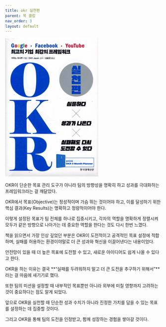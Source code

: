 ```yaml
---
title: okr 실천편
parent: 북 클럽
nav_order: 3
layout: default
---
```


<img src="../../assets/images/book-3.jpg" alt="okr-실천편" width="300px">

OKR이 단순한 목표 관리 도구가 아니라 팀의 방향성을 명확히 하고 성과를 극대화하는 프레임워크라는 걸 깨달았다.

OKR에서 목표(Objective)는 정성적이며 가슴 뛰는 것이어야 하고, 이를 달성하기 위한 핵심 결과(Key Results)는 명확하고 정량적이어야 한다.

이렇게 설정된 목표가 팀 전체를 하나로 집중시키고, 각자의 역할을 명확하게 정렬시켜 모두가 같은 방향으로 나아가는 데 중요한 역할을 한다는 것도 다시 한번 느꼈다.

책을 읽으면서 가장 인상 깊었던 부분은 OKR이 도전적이고 공격적인 목표 설정에 적합하며, 실패를 허용하는 환경이야말로 더 큰 성과와 혁신을 이끌어낸다는 내용이었다.

안전망이 있을 때 더 높은 목표에 도전할 수 있고, 새로운 아이디어도 쉽게 나올 수 있다고 한다.

OKR을 하는 이유는 결국 **“실패를 두려워하지 말고 더 큰 도전을 추구하기 위해서”**라는 걸 마음에 새기기로 했다.

또한 팀의 미션을 설정할 때 내부적인 목표뿐만 아니라 외부에 미칠 영향까지 고려하는 것이 중요하다는 점도 알게 되었다.

앞으로 OKR을 실천할 때 단순한 성과 수치가 아니라 진정한 가치를 담을 수 있는 목표를 설정하는 데 집중할 것이다.

그리고 OKR을 통해 팀의 도전을 인정받고, 함께 성장하는 경험을 쌓아갈 것이다.
